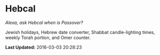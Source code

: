 # Hebcal
*Alexa, ask Hebcal when is Passover?*

Jewish holidays, Hebrew date converter, Shabbat candle-lighting times, weekly Torah portion, and Omer counter.

**Last Updated:** 2016-03-03 20:28:23